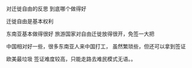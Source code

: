 对迁徙自由的反思  到底哪个做得好

迁徙自由是基本权利



东南亚基本做得很好  旅游国家对自由迁徙放得很开，免签一大把




中国相对好一些，很多东南亚人来中国打工，
虽然繁琐些，但还可以拿到签证




欧美最垃圾  签证难度较高，只能走路去难民模式无语。。
